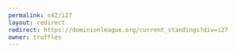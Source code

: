 ```yaml
---
permalink: s42/i27
layout: redirect
redirect: https://dominionleague.org/current_standings?div=i27
owner: truffles
---
```

